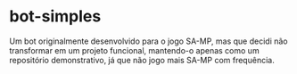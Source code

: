 # bot-simples
Um bot originalmente desenvolvido para o jogo SA-MP, mas que decidi não transformar em um projeto funcional, mantendo-o apenas como um repositório demonstrativo, já que não jogo mais SA-MP com frequência.
